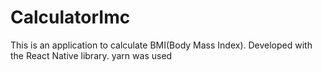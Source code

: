 # CalculatorImc
This is an application to calculate BMI(Body Mass Index).  Developed with the React Native library. yarn was used
